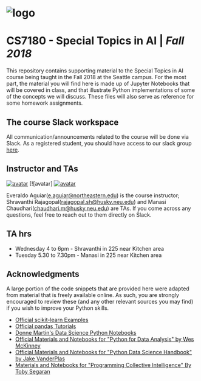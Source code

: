 # ![logo](http://i.imgur.com/SXt4HyF.png)

# CS7180 - Special Topics in AI | _Fall 2018_

This repository contains supporting material to the Special Topics in AI course being taught in the Fall 2018 at the Seattle campus.  For the most part, the material you will find here is made up of Jupyter Notebooks that will be covered in class, and that illustrate Python implementations of some of the concepts we will discuss. These files will also serve as reference for some homework assignments.

## The course Slack workspace

All communication/announcements related to the course will be done via Slack. As a registered student, you should have access to our slack group [here](https://cs7180fall2018.slack.com/).

## Instructor and TAs

[![avatar](http://i.imgur.com/As3mExi.png)](https://www.linkedin.com/in/everaldoaguiar)
[![avatar]
[![avatar](https://imgur.com/GbZTsvM.png)](https://www.linkedin.com/in/manasi-chaudhari/)

Everaldo Aguiar(e.aguiar@northeastern.edu) is the course instructor; Shravanthi Rajagopal(rajagopal.sh@husky.neu.edu) and Manasi Chaudhari(chaudhari.m@husky.neu.edu) are TAs.
If you come across any questions, feel  free to reach out to them directly on Slack.

## TA hrs
* Wednesday 4 to 6pm - Shravanthi in 225 near Kitchen area
* Tuesday 5.30 to 7.30pm - Manasi in 225 near Kitchen area

## Acknowledgments

A large portion of the code snippets that are provided here were adapted from material that is freely available online. As such, you are strongly encouraged to review these (and any other relevant sources you may find) if you wish to improve your Python skills.

* [Official scikit-learn Examples](http://scikit-learn.org/stable/auto_examples/)
* [Official pandas Tutorials](http://pandas.pydata.org/pandas-docs/version/0.18.1/tutorials.html)
* [Donne Martin's Data Science Python Notebooks](https://github.com/donnemartin/data-science-ipython-notebooks)
* [Official Materials and Notebooks for "Python for Data Analysis" by Wes McKinney](https://github.com/wesm/pydata-book)
* [Official Materials and Notebooks for "Python Data Science Handbook" by Jake VanderPlas](https://github.com/jakevdp/PythonDataScienceHandbook)
* [Materials and Notebooks for "Programming Collective Intelligence" By Toby Segaran](https://github.com/ferronrsmith/programming-collective-intelligence-code)
